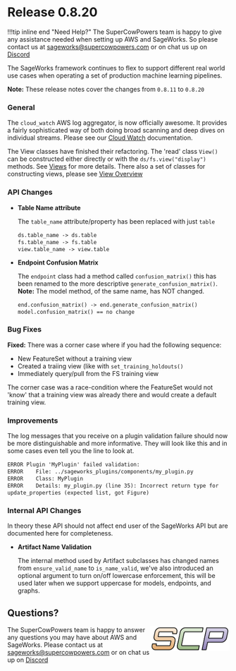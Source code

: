 # Release 0.8.20

!!!tip inline end "Need Help?"
    The SuperCowPowers team is happy to give any assistance needed when setting up AWS and SageWorks. So please contact us at [sageworks@supercowpowers.com](mailto:sageworks@supercowpowers.com) or on chat us up on [Discord](https://discord.gg/WHAJuz8sw8) 

The SageWorks framework continues to flex to support different real world use cases when operating a set of production machine learning pipelines.

**Note:** These release notes cover the changes from `0.8.11` to `0.8.20`


### General
The `cloud_watch` AWS log aggregator, is now officially awesome. It provides a fairly sophisticated way of both doing broad scanning and deep dives on individual streams. Please see our [Cloud Watch](../../cloudwatch/index.md) documentation.

The View classes have finished their refactoring. The 'read' class `View()` can be constructed either directly or with the `ds/fs.view("display")` methods. See [Views](../../api_classes/views.md) for more details. There also a set of classes for constructing views, please see [View Overview](../../core_classes/views/overview.md)

### API Changes

- **Table Name attribute**
    
    The `table_name` attribute/property has been replaced with just `table`

	```
	ds.table_name -> ds.table
	fs.table_name -> fs.table
	view.table_name -> view.table
	```
	
- **Endpoint Confusion Matrix**
    
    The `endpoint` class had a method called `confusion_matrix()` this has been renamed to the more descriptive `generate_confusion_matrix()`. **Note:** The model method, of the same name, has NOT changed.
    
    ```
    end.confusion_matrix() -> end.generate_confusion_matrix()
    model.confusion_matrix() == no change
    ``` 
	
### Bug Fixes
**Fixed:** There was a corner case where if you had the following sequence:

- New FeatureSet without a training view
- Created a traiing view (like with `set_training_holdouts()` 
- Immediately query/pull from the FS training view

The corner case was a race-condition where the FeatureSet would not 'know' that a training view was already there and would create a default training view.
 
### Improvements
The log messages that you receive on a plugin validation failure should now be more distinguishable and more informative. They will look like this and in some cases even tell you the line to look at.

```
ERROR Plugin 'MyPlugin' failed validation:
ERROR 	 File: ../sageworks_plugins/components/my_plugin.py
ERROR 	 Class: MyPlugin
ERROR 	 Details: my_plugin.py (line 35): Incorrect return type for update_properties (expected list, got Figure)
```

### Internal API Changes
In theory these API should not affect end user of the SageWorks API but are documented here for completeness.

- **Artifact Name Validation**
  
   The internal method used by Artifact subclasses has changed names from `ensure_valid_name` to `is_name_valid`, we've also introduced an optional argument to turn on/off lowercase enforcement, this will be used later when we support uppercase for models, endpoints, and graphs.

## Questions?
<img align="right" src="../../../images/scp.png" width="180">

The SuperCowPowers team is happy to answer any questions you may have about AWS and SageWorks. Please contact us at [sageworks@supercowpowers.com](mailto:sageworks@supercowpowers.com) or on chat us up on [Discord](https://discord.gg/WHAJuz8sw8) 


